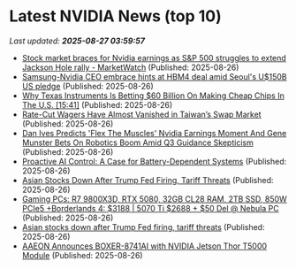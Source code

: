 # Latest NVIDIA News (top 10)
_Last updated: **2025-08-27 03:59:57**_

- [Stock market braces for Nvidia earnings as S&P 500 struggles to extend Jackson Hole rally - MarketWatch](https://slashdot.org/firehose.pl?op=view&amp;id=178866890) (Published: 2025-08-26)
- [Samsung-Nvidia CEO embrace hints at HBM4 deal amid Seoul's U$150B US pledge](https://www.digitimes.com/news/a20250826VL207/business-samsung-alliance-nvidia-chairman.html) (Published: 2025-08-26)
- [Why Texas Instruments Is Betting $60 Billion On Making Cheap Chips In The U.S. [15:41]](https://freerepublic.com/focus/f-news/4336737/posts) (Published: 2025-08-26)
- [Rate-Cut Wagers Have Almost Vanished in Taiwan’s Swap Market](https://financialpost.com/pmn/business-pmn/rate-cut-wagers-have-almost-vanished-in-taiwans-swap-market) (Published: 2025-08-26)
- [Dan Ives Predicts 'Flex The Muscles' Nvidia Earnings Moment And Gene Munster Bets On Robotics Boom Amid Q3 Guidance Skepticism](https://biztoc.com/x/89547b655ad44121) (Published: 2025-08-26)
- [Proactive AI Control: A Case for Battery-Dependent Systems](https://www.lesswrong.com/posts/vudjtmNwGDKMCPeev/proactive-ai-control-a-case-for-battery-dependent-systems) (Published: 2025-08-26)
- [Asian Stocks Down After Trump Fed Firing, Tariff Threats](https://www.ibtimes.com/asian-stocks-down-after-trump-fed-firing-tariff-threats-3781662) (Published: 2025-08-26)
- [Gaming PCs: R7 9800X3D, RTX 5080, 32GB CL28 RAM, 2TB SSD, 850W PCIe5 +Borderlands 4: $3188 | 5070 Ti $2688 + $50 Del @ Nebula PC](https://www.ozbargain.com.au/node/921389) (Published: 2025-08-26)
- [Asian stocks down after Trump Fed firing, tariff threats](https://www.digitaljournal.com/world/asian-stocks-down-after-trump-fed-firing-tariff-threats/article) (Published: 2025-08-26)
- [AAEON Announces BOXER-8741AI with NVIDIA Jetson Thor T5000 Module](https://linuxgizmos.com/aaeon-announces-boxer-8741ai-with-nvidia-jetson-thor-t5000-module/) (Published: 2025-08-26)
